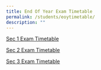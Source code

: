 ```yaml
---
title: End Of Year Exam Timetable
permalink: /students/eoytimetable/
description: ""
---
```

[Sec 1 Exam Timetable](/files/School%20timetable/eoy%20exam%20tt%202023%20sec%201.pdf)

[Sec 2 Exam Timetable](/files/School%20timetable/eoy%20exam%20tt%202023%20sec%202.pdf)

[Sec 3 Exam Timetable](/files/School%20timetable/eoy%20exam%20tt%202023%20sec%203.pdf)
